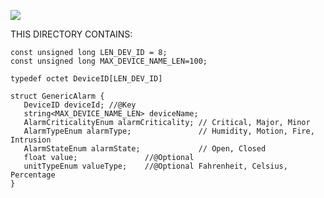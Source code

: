 
![](https://github.com/psmass/DDSexamples/blob/master/RtiAsOne.png)

THIS DIRECTORY CONTAINS:


``` 
const unsigned long LEN_DEV_ID = 8;
const unsigned long MAX_DEVICE_NAME_LEN=100;

typedef octet DeviceID[LEN_DEV_ID]

struct GenericAlarm {
   DeviceID deviceId; //@Key
   string<MAX_DEVICE_NAME_LEN> deviceName;
   AlarmCriticalityEnum alarmCriticality; // Critical, Major, Minor
   AlarmTypeEnum alarmType;               // Humidity, Motion, Fire, Intrusion
   AlarmStateEnum alarmState;             // Open, Closed
   float value;               //@Optional
   unitTypeEnum valueType;    //@Optional Fahrenheit, Celsius, Percentage 
}
   
   

```




